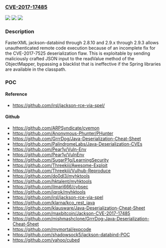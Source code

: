 ### [CVE-2017-17485](https://cve.mitre.org/cgi-bin/cvename.cgi?name=CVE-2017-17485)
![](https://img.shields.io/static/v1?label=Product&message=n%2Fa&color=blue)
![](https://img.shields.io/static/v1?label=Version&message=n%2Fa&color=blue)
![](https://img.shields.io/static/v1?label=Vulnerability&message=n%2Fa&color=brighgreen)

### Description

FasterXML jackson-databind through 2.8.10 and 2.9.x through 2.9.3 allows unauthenticated remote code execution because of an incomplete fix for the CVE-2017-7525 deserialization flaw. This is exploitable by sending maliciously crafted JSON input to the readValue method of the ObjectMapper, bypassing a blacklist that is ineffective if the Spring libraries are available in the classpath.

### POC

#### Reference
- https://github.com/irsl/jackson-rce-via-spel/

#### Github
- https://github.com/ARPSyndicate/cvemon
- https://github.com/Anonymous-Phunter/PHunter
- https://github.com/GrrrDog/Java-Deserialization-Cheat-Sheet
- https://github.com/PalindromeLabs/Java-Deserialization-CVEs
- https://github.com/Pear1y/Vuln-Env
- https://github.com/Pear1y/VulnEnv
- https://github.com/SugarP1g/LearningSecurity
- https://github.com/Threekiii/Awesome-Exploit
- https://github.com/Threekiii/Vulhub-Reproduce
- https://github.com/do0dl3/myhktools
- https://github.com/hktalent/myhktools
- https://github.com/ilmari666/cybsec
- https://github.com/iqrok/myhktools
- https://github.com/irsl/jackson-rce-via-spel
- https://github.com/klarna/kco_rest_java
- https://github.com/klausware/Java-Deserialization-Cheat-Sheet
- https://github.com/maxbitcoin/Jackson-CVE-2017-17485
- https://github.com/mishmashclone/GrrrDog-Java-Deserialization-Cheat-Sheet
- https://github.com/mymortal/expcode
- https://github.com/shadowsock5/jackson-databind-POC
- https://github.com/yahoo/cubed

